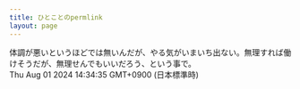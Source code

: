 ```yaml
---
title: ひとことのpermlink
layout: page
---
```

<div class="box" dt="1722490475783">
  体調が悪いというほどでは無いんだが、やる気がいまいち出ない。無理すれば働けそうだが、無理せんでもいいだろう、という事で。
  <div class="content is-small">Thu Aug 01 2024 14:34:35 GMT+0900 (日本標準時)</div>
</div>